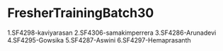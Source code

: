 # FresherTrainingBatch30
1.SF4298-kaviyarasan
2.SF4306-samakimperrera
3.SF4286-Arunadevi
4.SF4295-Gowsika 
5.SF4287-Aswini
6.SF4297-Hemaprasanth

